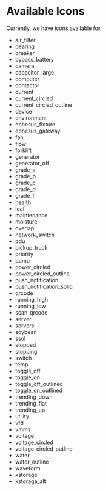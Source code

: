 # Available Icons
Currently, we have icons available for:
* air_filter
* bearing
* breaker
* bypass_battery
* camera
* capacitor_large
* computer
* contactor
* current
* current_circled
* current_circled_outline
* device
* environment
* ephesus_fixture
* ephesus_gateway
* fan
* flow
* forklift
* generator
* generator_off
* grade_a
* grade_b
* grade_c
* grade_d
* grade_f
* health
* leaf
* maintenance
* moisture
* overlap
* network_switch
* pdu
* pickup_truck
* priority
* pump
* power_circled
* power_circled_outline
* push_notification
* push_notification_solid
* qrcode
* running_high
* running_low
* scan_qrcode
* server
* servers
* soybean
* ssol
* stopped
* stopping
* switch
* temp
* toggle_off
* toggle_on
* toggle_off_outlined
* toggle_on_outlined
* trending_down
* trending_flat
* trending_up
* utility
* vfd
* vmms
* voltage
* voltage_circled
* voltage_circled_outline
* water
* water_outline
* waveform
* xstorage
* xstorage_alt
